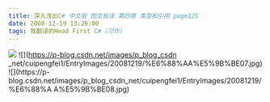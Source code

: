```yaml
---
title: 深入浅出C# 中文版 图文皆译 第四章 类型和引用 page125
date: 2008-12-19 13:26:00
tags: 我翻译的Head First C#（习作）
---
```

![](https://p-blog.csdn.net/images/p_blog_csdn_net/cuipengfei1/EntryImages/20081219/%E6%88%AA%E5%9B%BE06.jpg) ![](https://p-blog.csdn.net/images/p_blog_csdn
_net/cuipengfei1/EntryImages/20081219/%E6%88%AA%E5%9B%BE07.jpg) ![](https://p-
blog.csdn.net/images/p_blog_csdn_net/cuipengfei1/EntryImages/20081219/%E6%88%A
A%E5%9B%BE08.jpg)



